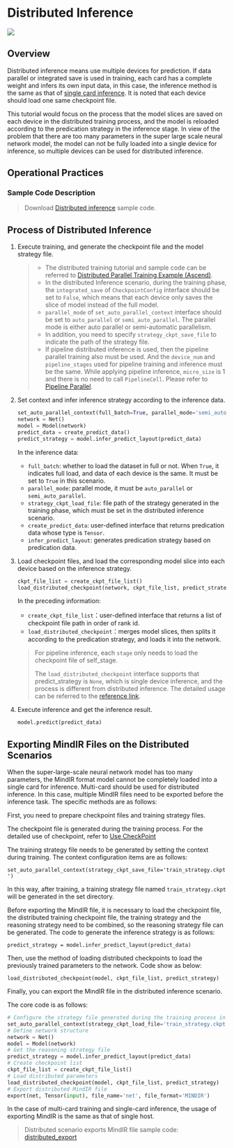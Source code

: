 # Distributed Inference

<a href="https://gitee.com/mindspore/docs/blob/master/tutorials/experts/source_en/parallel/distributed_inference.md" target="_blank"><img src="https://mindspore-website.obs.cn-north-4.myhuaweicloud.com/website-images/master/resource/_static/logo_source_en.png"></a>

## Overview

Distributed inference means use multiple devices for prediction. If data parallel or integrated save is used in training, each card has a complete weight and infers its own input data, in this case, the inference method is the same as that of [single card inference](https://www.mindspore.cn/tutorials/experts/en/master/infer/inference.html). It is noted that each device should load one same checkpoint file.

This tutorial would focus on the process that the model slices are saved on each device in the distributed training process, and the model is reloaded according to the predication strategy in the inference stage. In view of the problem that there are too many parameters in the super large scale neural network model, the model can not be fully loaded into a single device for inference, so multiple devices can be used for distributed inference.

## Operational Practices

### Sample Code Description

>Download [Distributed inference](https://gitee.com/mindspore/docs/tree/master/docs/sample_code/distributed_inference) sample code.

## Process of Distributed Inference

1. Execute training, and generate the checkpoint file and the model strategy file.

    > - The distributed training tutorial and sample code can be referred to [Distributed Parallel Training Example (Ascend)](https://www.mindspore.cn/tutorials/experts/en/master/parallel/train_ascend.html).
    > - In the distributed Inference scenario, during the training phase, the `integrated_save` of `CheckpointConfig` interface should be set to `False`, which means that each device only saves the slice of model instead of the full model.
    > - `parallel_mode` of `set_auto_parallel_context` interface should be set to `auto_parallel` or `semi_auto_parallel`. The parallel mode is either auto parallel or semi-automatic parallelism.
    > - In addition, you need to specify `strategy_ckpt_save_file` to indicate the path of the strategy file.
    > - If pipeline distributed inference is used, then the pipeline parallel training also must be used. And the `device_num` and `pipeline_stages` used for pipeline training and inference must be the same.  While applying pipeline inference, `micro_size` is 1 and there is no need to call `PipelineCell`. Please refer to [Pipeline Parallel](https://www.mindspore.cn/tutorials/experts/en/master/parallel/pipeline_parallel.html).

2. Set context and infer inference strategy according to the inference data.

    ```python
    set_auto_parallel_context(full_batch=True, parallel_mode='semi_auto_parallel', strategy_ckpt_load_file='./train_strategy.ckpt')
    network = Net()
    model = Model(network)
    predict_data = create_predict_data()
    predict_strategy = model.infer_predict_layout(predict_data)
    ```

    In the inference data:

    - `full_batch`: whether to load the dataset in full or not. When `True`, it indicates full load, and data of each device is the same. It must be set to `True` in this scenario.
    - `parallel_mode`: parallel mode, it must be `auto_parallel` or `semi_auto_parallel`.
    - `strategy_ckpt_load_file`: file path of the strategy generated in the training phase, which must be set in the distributed inference scenario.
    - `create_predict_data`: user-defined interface that returns predication data whose type is `Tensor`.
    - `infer_predict_layout`: generates predication strategy based on predication data.

3. Load checkpoint files, and load the corresponding model slice into each device based on the inference strategy.

    ```python
    ckpt_file_list = create_ckpt_file_list()
    load_distributed_checkpoint(network, ckpt_file_list, predict_strategy)
    ```

    In the preceding information:

    - `create_ckpt_file_list`：user-defined interface that returns a list of checkpoint file path in order of rank id.
    - `load_distributed_checkpoint`：merges model slices, then splits it according to the predication strategy, and loads it into the network.

    > For pipeline inference, each `stage` only needs to load the checkpoint file of self_stage.
    >
    > The `load_distributed_checkpoint` interface supports that predict_strategy is `None`, which is single device inference, and the process is different from distributed inference. The detailed usage can be referred to the [reference link](https://www.mindspore.cn/docs/en/master/api_python/mindspore/mindspore.load_distributed_checkpoint.html#mindspore.load_distributed_checkpoint).

4. Execute inference and get the inference result.

    ```python
    model.predict(predict_data)
    ```

## Exporting MindIR Files on the Distributed Scenarios

When the super-large-scale neural network model has too many parameters, the MindIR format model cannot be completely loaded into a single card for inference. Multi-card should be used for distributed inference. In this case, multiple MindIR files need to be exported before the inference task. The specific methods are as follows:

First, you need to prepare checkpoint files and training strategy files.

The checkpoint file is generated during the training process. For the detailed use of checkpoint, refer to [Use CheckPoint](https://www.mindspore.cn/tutorials/en/master/beginner/save_load.html#saving-and-loading-the-model)

The training strategy file needs to be generated by setting the context during training. The context configuration items are as follows:

`set_auto_parallel_context(strategy_ckpt_save_file='train_strategy.ckpt')`

In this way, after training, a training strategy file named `train_strategy.ckpt` will be generated in the set directory.

Before exporting the MindIR file, it is necessary to load the checkpoint file, the distributed training checkpoint file, the training strategy and the reasoning strategy need to be combined, so the reasoning strategy file can be generated.
The code to generate the inference strategy is as follows:

`predict_strategy = model.infer_predict_layout(predict_data)`

Then, use the method of loading distributed checkpoints to load the previously trained parameters to the network.
Code show as below:

`load_distributed_checkpoint(model, ckpt_file_list, predict_strategy)`

Finally, you can export the MindIR file in the distributed inference scenario.

The core code is as follows:

```python
# Configure the strategy file generated during the training process in the context
set_auto_parallel_context(strategy_ckpt_load_file='train_strategy.ckpt')
# Define network structure
network = Net()
model = Model(network)
# Get the reasoning strategy file
predict_strategy = model.infer_predict_layout(predict_data)
# Create checkpoint list
ckpt_file_list = create_ckpt_file_list()
# Load distributed parameters
load_distributed_checkpoint(model, ckpt_file_list, predict_strategy)
# Export distributed MindIR file
export(net, Tensor(input), file_name='net', file_format='MINDIR')
```

In the case of multi-card training and single-card inference, the usage of exporting MindIR is the same as that of single host.

> Distributed scenario exports MindIR file sample code: [distributed_export](https://gitee.com/mindspore/docs/tree/master/docs/sample_code/distributed_export)
